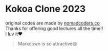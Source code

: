 # Kokoa Clone 2023

original codes are made by [nomadcoders.co](https://nomadcoders.co/)\
Thanks for offering good lectures all the time!!\
I luv it❤️

> Markdown is so attractive😄
